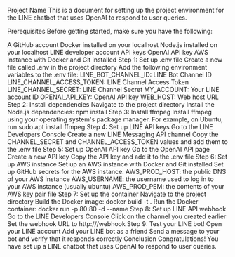 Project Name
This is a document for setting up the project environment for the LINE chatbot that uses OpenAI to respond to user queries.

Prerequisites
Before getting started, make sure you have the following:

A GitHub account
Docker installed on your localhost
Node.js installed on your localhost
LINE developer account API keys
OpenAI API key
AWS instance with Docker and Git installed
Step 1: Set up .env file
Create a new file called .env in the project directory
Add the following environment variables to the .env file:
LINE_BOT_CHANNEL_ID: LINE Bot Channel ID
LINE_CHANNEL_ACCESS_TOKEN: LINE Channel Access Token
LINE_CHANNEL_SECRET: LINE Channel Secret
MY_ACCOUNT: Your LINE account ID
OPENAI_API_KEY: OpenAI API key
WEB_HOST: Web host URL
Step 2: Install dependencies
Navigate to the project directory
Install the Node.js dependencies: npm install
Step 3: Install ffmpeg
Install ffmpeg using your operating system's package manager. For example, on Ubuntu, run sudo apt install ffmpeg
Step 4: Set up LINE API keys
Go to the LINE Developers Console
Create a new LINE Messaging API channel
Copy the CHANNEL_SECRET and CHANNEL_ACCESS_TOKEN values and add them to the .env file
Step 5: Set up OpenAI API key
Go to the OpenAI API page
Create a new API key
Copy the API key and add it to the .env file
Step 6: Set up AWS instance
Set up an AWS instance with Docker and Git installed
Set up GitHub secrets for the AWS instance:
AWS_PROD_HOST: the public DNS of your AWS instance
AWS_USERNAME: the username used to log in to your AWS instance (usually ubuntu)
AWS_PROD_PEM: the contents of your AWS key pair file
Step 7: Set up the container
Navigate to the project directory
Build the Docker image: docker build -t <image-name> .
Run the Docker container: docker run -p 80:80 -d --name <container-name> <image-name>
Step 8: Set up LINE API webhook
Go to the LINE Developers Console
Click on the channel you created earlier
Set the webhook URL to http://<your-aws-public-dns>/webhook
Step 9: Test your LINE bot!
Open your LINE account
Add your LINE bot as a friend
Send a message to your bot and verify that it responds correctly
Conclusion
Congratulations! You have set up a LINE chatbot that uses OpenAI to respond to user queries.